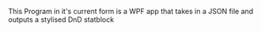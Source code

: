 This Program in it's current form is a WPF app that takes in a JSON file and outputs a stylised DnD statblock
